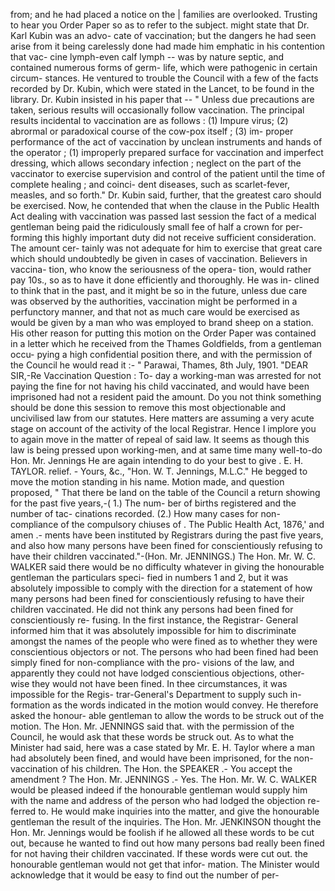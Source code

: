 from; and he had placed a notice on the | families are overlooked. Trusting to hear you Order Paper so as to refer to the subject. might state that Dr. Karl Kubin was an advo- cate of vaccination; but the dangers he had seen arise from it being carelessly done had made him emphatic in his contention that vac- cine lymph-even calf lymph -- was by nature septic, and contained numerous forms of germ- life, which were pathogenic in certain circum- stances. He ventured to trouble the Council with a few of the facts recorded by Dr. Kubin, which were stated in the Lancet, to be found in the library. Dr. Kubin insisted in his paper that -- " Unless due precautions are taken, serious results will occasionally follow vaccination. The principal results incidental to vaccination are as follows : (1) Impure virus; (2) abrormal or paradoxical course of the cow-pox itself ; (3) im- proper performance of the act of vaccination by unclean instruments and hands of the operator ; (1) improperly prepared surface for vaccination and imperfect dressing, which allows secondary infection ; neglect on the part of the vaccinator to exercise supervision and control of the patient until the time of complete healing ; and coinci- dent diseases, such as scarlet-fever, measles, and so forth." Dr. Kubin said, further, that the greatest caro should be exercised. Now, he contended that when the clause in the Public Health Act dealing with vaccination was passed last session the fact of a medical gentleman being paid the ridiculously small fee of half a crown for per- forming this highly important duty did not receive sufficient consideration. The amount cer- tainly was not adequate for him to exercise that great care which should undoubtedly be given in cases of vaccination. Believers in vaccina- tion, who know the seriousness of the opera- tion, would rather pay 10s., so as to have it done efficiently and thoroughly. He was in- clined to think that in the past, and it might be so in the future, unless due care was observed by the authorities, vaccination might be performed in a perfunctory manner, and that not as much care would be exercised as would be given by a man who was employed to brand sheep on a station. His other reason for putting this motion on the Order Paper was contained in a letter which he received from the Thames Goldfields, from a gentleman occu- pying a high confidential position there, and with the permission of the Council he would read it :- " Parawai, Thames, 8th July, 1901. "DEAR SIR,-Re Vaccination Question : To- day a working-man was arrested for not paying the fine for not having his child vaccinated, and would have been imprisoned had not a resident paid the amount. Do you not think something should be done this session to remove this most objectionable and uncivilised law from our statutes. Here matters are assuming a very acute stage on account of the activity of the local Registrar. Hence I implore you to again move in the matter of repeal of said law. It seems as though this law is being pressed upon working-men, and at same time many well-to-do Hon. Mr. Jennings He are again intending to do your best to give . E. H. TAYLOR. relief. - Yours, &c., "Hon. W. T. Jennings, M.L.C." He begged to move the motion standing in his name. Motion made, and question proposed, " That there be land on the table of the Council a return showing for the past five years,-( 1.) The num- ber of births registered and the number of tac- cinations recorded. (2.) How many cases for non-compliance of the compulsory chiuses of . The Public Health Act, 1876,' and amen .- ments have been instituted by Registrars during the past five years, and also how many persons have been fined for conscientiously refusing to have their children vaccinated."-(Hon. Mr. JENNINGS.) The Hon. Mr. W. C. WALKER said there would be no difficulty whatever in giving the honourable gentleman the particulars speci- fied in numbers 1 and 2, but it was absolutely impossible to comply with the direction for a statement of how many persons had been fined for conscientiously refusing to have their children vaccinated. He did not think any persons had been fined for conscientiously re- fusing. In the first instance, the Registrar- General informed him that it was absolutely impossible for him to discriminate amongst the names of the people who were fined as to whether they were conscientious objectors or not. The persons who had been fined had been simply fined for non-compliance with the pro- visions of the law, and apparently they could not have lodged conscientious objections, other- wise they would not have been fined. In thee circumstances, it was impossible for the Regis- trar-General's Department to supply such in- formation as the words indicated in the motion would convey. He therefore asked the honour- able gentleman to allow the words to be struck out of the motion. The Hon. Mr. JENNINGS said that. with the permission of the Council, he would ask that these words be struck out. As to what the Minister had said, here was a case stated by Mr. E. H. Taylor where a man had absolutely been fined, and would have been imprisoned, for the non-vaccination of his children. The Hon. the SPEAKER .- You accept the amendment ? The Hon. Mr. JENNINGS .- Yes. The Hon. Mr. W. C. WALKER would be pleased indeed if the honourable gentleman would supply him with the name and address of the person who had lodged the objection re- ferred to. He would make inquiries into the matter, and give the honourable gentleman the result of the inquiries. The Hon. Mr. JENKINSON thought the Hon. Mr. Jennings would be foolish if he allowed all these words to be cut out, because he wanted to find out how many persons bad really been fined for not having their children vaccinated. If these words were cut out. the honourable gentleman would not get that infor- mation. The Minister would acknowledge that it would be easy to find out the number of per- 